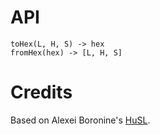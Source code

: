 # API

```
toHex(L, H, S) -> hex
fromHex(hex) -> [L, H, S]
```

# Credits

Based on Alexei Boronine's [HuSL](https://github.com/boronine/husl).
